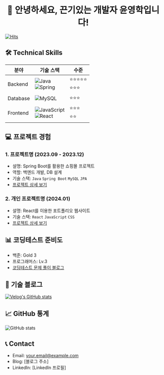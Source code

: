 <div align="center">
  <h1>👋 안녕하세요, 끈기있는 개발자 윤영학입니다!</h1>
</div>

[![Hits](https://hits.seeyoufarm.com/api/count/incr/badge.svg?url=https%3A%2F%2Fgithub.com%2F{okhi3945}%2Fhit-counter&count_bg=%2379C83D&title_bg=%23555555&icon=&icon_color=%23E7E7E7&title=hits&edge_flat=false)](https://hits.seeyoufarm.com)

## 🛠 Technical Skills
| 분야 | 기술 스택 | 수준 |
|------|-----------|------|
| Backend | ![Java](https://img.shields.io/badge/Java-007396?style=flat-square&logo=java&logoColor=white) <br> ![Spring](https://img.shields.io/badge/Spring-6DB33F?style=flat-square&logo=spring&logoColor=white) | ⭐⭐⭐⭐⭐ <br> ⭐⭐⭐ |
| Database | ![MySQL](https://img.shields.io/badge/MySQL-4479A1?style=flat-square&logo=mysql&logoColor=white) | ⭐⭐⭐ |
| Frontend | ![JavaScript](https://img.shields.io/badge/JavaScript-F7DF1E?style=flat-square&logo=javascript&logoColor=black) <br> ![React](https://img.shields.io/badge/React-61DAFB?style=flat-square&logo=react&logoColor=black) | ⭐⭐⭐ <br> ⭐⭐ |

## 💻 프로젝트 경험
### 1. 프로젝트명 (2023.09 - 2023.12)
- 설명: Spring Boot를 활용한 쇼핑몰 프로젝트
- 역할: 백엔드 개발, DB 설계
- 기술 스택: `Java` `Spring Boot` `MySQL` `JPA`
- [프로젝트 상세 보기](링크)

### 2. 개인 프로젝트명 (2024.01)
- 설명: React를 이용한 포트폴리오 웹사이트
- 기술 스택: `React` `JavaScript` `CSS`
- [프로젝트 상세 보기](링크)

## 📊 코딩테스트 준비도
- 백준: Gold 3
- 프로그래머스: Lv.3
- [코딩테스트 문제 풀이 블로그](링크)

## 📝 기술 블로그
[![Velog's GitHub stats](https://velog-readme-stats.vercel.app/api?name={your-velog-name})](https://velog.io/@{your-velog-name})

## 📈 GitHub 통계
![GitHub stats](https://github-readme-stats.vercel.app/api?username={your-username}&show_icons=true&theme=radical)

## 📞 Contact
- Email: your.email@example.com
- Blog: [블로그 주소]
- LinkedIn: [LinkedIn 프로필]
